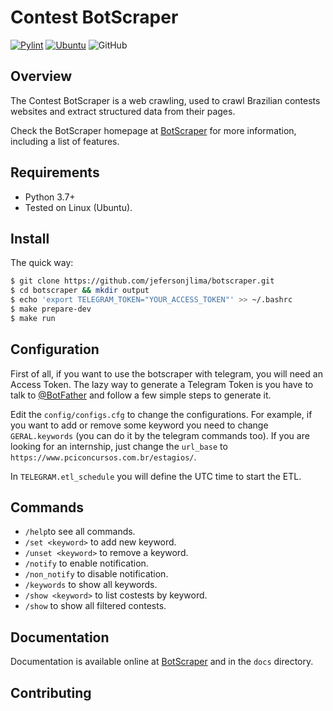 # Contest BotScraper

[![Pylint](https://github.com/jefersonjlima/botscraper/actions/workflows/pylint.yml/badge.svg)](https://github.com/jefersonjlima/botscraper/actions/workflows/pylint.yml)
[![Ubuntu](https://github.com/jefersonjlima/botscraper/actions/workflows/Ubuntu.yml/badge.svg)](https://github.com/jefersonjlima/botscraper/actions/workflows/Ubuntu.yml)
![GitHub](https://img.shields.io/github/license/jefersonjlima/botscraper)


## Overview

The Contest BotScraper is a web crawling, used to crawl Brazilian contests websites and extract structured data from their pages.

Check the BotScraper homepage at [BotScraper](http://github.io/jefersonjlima/botscraper) for more information, including a list of features.

## Requirements

* Python 3.7+
* Tested on Linux (Ubuntu).


## Install

The quick way:

```bash
$ git clone https://github.com/jefersonjlima/botscraper.git
$ cd botscraper && mkdir output
$ echo 'export TELEGRAM_TOKEN="YOUR_ACCESS_TOKEN"' >> ~/.bashrc
$ make prepare-dev
$ make run
```

## Configuration

First of all, if you want to use the botscraper with telegram, you will need an Access Token. The lazy way to generate a Telegram Token is you have to talk to [@BotFather](https://telegram.me/botfather) and follow a few simple steps to generate it.

Edit the `config/configs.cfg` to change the configurations.
For example, if you want to add or remove some keyword you need to change `GERAL.keywords` (you can do it by the telegram commands too). If you are looking for an internship, just change the `url_base` to `https://www.pciconcursos.com.br/estagios/`.

In `TELEGRAM.etl_schedule` you will define the UTC time to start the ETL.

## Commands
* `/help`to see all commands.
* `/set <keyword>` to add new keyword.
* `/unset <keyword>` to remove a keyword.
* `/notify` to enable notification.
* `/non_notify` to disable notification.
* `/keywords` to show all keywords.
* `/show <keyword>` to list costests by keyword.
* `/show` to show all filtered contests.

## Documentation

Documentation is available online at [BotScraper](http://github.io/jefersonjlima/pci_scraper) and in the `docs` directory.


## Contributing
